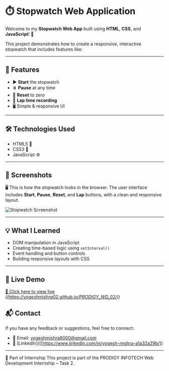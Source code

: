 # ⏱️ Stopwatch Web Application

Welcome to my **Stopwatch Web App** built using **HTML**, **CSS**, and **JavaScript**! 🎉

This project demonstrates how to create a responsive, interactive stopwatch that includes features like:

---

## 🚀 Features
- ▶️ **Start** the stopwatch
- ⏸️ **Pause** at any time
- 🔁 **Reset** to zero
- 📝 **Lap time recording**
- 🖥️ Simple & responsive UI

---

## 🛠️ Technologies Used
- HTML5 📄
- CSS3 🎨
- JavaScript ⚙️

---

## 📸 Screenshots

🖥️ This is how the stopwatch looks in the browser. The user interface includes **Start**, **Pause**, **Reset**, and **Lap** buttons, with a clean and responsive layout.

![Stopwatch Screenshot](https://github.com/user-attachments/assets/8b9a7d53-1b58-4ff3-9b05-938e6fb1c086)

---

## 💡 What I Learned
- DOM manipulation in JavaScript
- Creating time-based logic using `setInterval()`
- Event handling and button controls
- Building responsive layouts with CSS

---

## 📲 Live Demo
[🔗 Click here to view live](#) *((https://yogeshmishra02.github.io/PRODIGY_WD_02/))*

## 📬 Contact
If you have any feedback or suggestions, feel free to connect:

- 📧 Email: yogeshmishra6000@gmail.com  
- 💼 [LinkedIn](([https://www.linkedin.com/in/yogesh-mishra-a1a32a29b/])  

---

📁 Part of Internship
This project is part of the PRODIGY INFOTECH Web Development Internship – Task 2.
